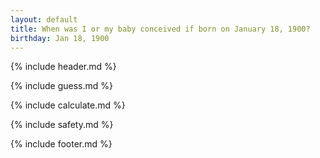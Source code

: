 ```yaml
---
layout: default
title: When was I or my baby conceived if born on January 18, 1900?
birthday: Jan 18, 1900
---
```


{% include header.md %}

{% include guess.md %}

{% include calculate.md %}

{% include safety.md %}

{% include footer.md %}



